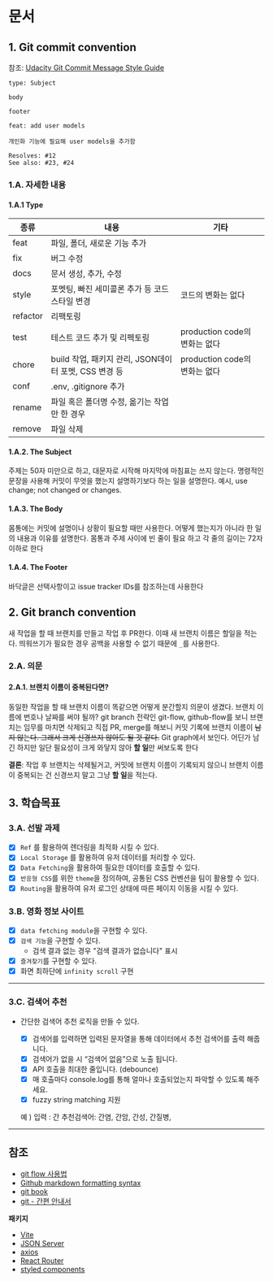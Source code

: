 # 문서

## 1. Git commit convention

참조: [Udacity Git Commit Message Style Guide](https://udacity.github.io/git-styleguide/)

```
type: Subject

body

footer
```

```
feat: add user models

개인화 기능에 필요해 user models을 추가함

Resolves: #12
See also: #23, #24
```

### 1.A. 자세한 내용

#### 1.A.1 **Type**

| 종류     | 내용                                                  | 기타                          |
| -------- | ----------------------------------------------------- | ----------------------------- |
| feat     | 파일, 폴더, 새로운 기능 추가                          |
| fix      | 버그 수정                                             |
| docs     | 문서 생성, 추가, 수정                                 |
| style    | 포멧팅, 빠진 세미콜론 추가 등 코드 스타일 변경        | 코드의 변화는 없다            |
| refactor | 리팩토링                                              |
| test     | 테스트 코드 추가 및 리펙토링                          | production code의 변화는 없다 |
| chore    | build 작업, 패키지 관리, JSON데이터 포멧, CSS 변경 등 | production code의 변화는 없다 |
| conf     | .env, .gitignore 추가                                 |
| rename   | 파일 혹은 폴더명 수정, 옮기는 작업만 한 경우          |
| remove   | 파일 삭제                                             |

#### 1.A.2. **The Subject**

주제는 50자 미만으로 하고, 대문자로 시작해 마지막에 마침표는 쓰지 않는다. 명령적인 문장을 사용해 커밋이 무엇을 했는지 설명하기보다 하는 일을 설명한다. 예시, use change; not changed or changes.

#### 1.A.3. **The Body**

몸통에는 커밋에 설명이나 상황이 필요할 때만 사용한다. 어떻게 했는지가 아니라 한 일의 내용과 이유를 설명한다.
몸통과 주제 사이에 빈 줄이 필요 하고 각 줄의 길이는 72자 이하로 한다

#### 1.A.4. **The Footer**

바닥글은 선택사항이고 issue tracker IDs를 참조하는데 사용한다

## 2. Git branch convention

새 작업을 할 때 브랜치를 만들고 작업 후 PR한다. 이때 새 브랜치 이름은 할일을 적는다. 띄워쓰기가 필요한 경우 공백을 사용할 수 없기 때문에 `_`를 사용한다.

### 2.A. 의문

#### 2.A.1. 브랜치 이름이 중복된다면?

동일한 작업을 할 때 브랜치 이름이 똑같으면 어떻게 분간할지 의문이 생겼다. 브랜치 이름에 번호나 날짜를 써야 될까? git branch 전략인 git-flow, github-flow를 보니 브랜치는 임무를 마치면 삭제되고 직접 PR, merge를 해보니 커밋 기록에 브랜치 이름이 ~~남지 않는다. 그래서 크게 신경쓰지 않아도 될 것 같다.~~ Git graph에서 보인다. 어딘가 남긴 하지만 일단 필요성이 크게 와닿지 않아 **할 일**만 써보도록 한다

**결론**: 작업 후 브랜치는 삭제될거고, 커밋에 브랜치 이름이 기록되지 않으니 브랜치 이름이 중복되는 건 신경쓰지 말고 그냥 **할 일**을 적는다.

## 3. 학습목표

### 3.A. 선발 과제

- [x] `Ref` 를 활용하여 렌더링을 최적화 시킬 수 있다.
- [x] `Local Storage` 를 활용하여 유저 데이터를 처리할 수 있다.
- [x] `Data Fetching`을 활용하여 필요한 데이터를 호출할 수 있다.
- [x] `반응형 CSS`를 위한 `theme`을 정의하여, 공통된 CSS 컨벤션을 팀이 활용할 수 있다.
- [x] `Routing`을 활용하여 유저 로그인 상태에 따른 페이지 이동을 시킬 수 있다.

### 3.B. 영화 정보 사이트

- [x] `data fetching module`을 구현할 수 있다.
- [x] `검색 기능`을 구현할 수 있다.
  - 검색 결과 없는 경우 "검색 결과가 없습니다" 표시
- [x] `즐겨찾기`를 구현할 수 있다.
- [x] 화면 최하단에 `infinity scroll` 구현

---

### 3.C. 검색어 추천

- 간단한 검색어 추천 로직을 만들 수 있다.

  - [x] 검색어를 입력하면 입력된 문자열을 통해 데이터에서 추천 검색어를 출력 해줍니다.
  - [x] 검색어가 없을 시 “검색어 없음”으로 노출 됩니다.
  - [x] API 호출을 최대한 줄입니다. (debounce)
  - [x] 매 호출마다 console.log를 통해 얼마나 호출되었는지 파악할 수 있도록 해주세요.
  - [x] fuzzy string matching 지원

  예 ) 입력 : 간 추천검색어: 간염, 간암, 간성, 간질병,

---

## 참조

- [git flow 사용법](https://blckchainetc.tistory.com/352)
- [Github markdown formatting syntax](https://docs.github.com/en/get-started/writing-on-github/getting-started-with-writing-and-formatting-on-github/basic-writing-and-formatting-syntax)
- [git book](https://git-scm.com/book/ko/v2)
- [git - 간편 안내서](http://rogerdudler.github.io/git-guide/index.ko.html)

**패키지**

- [Vite](https://vitejs-kr.github.io)
- [JSON Server](https://github.com/typicode/json-server)
- [axios](https://axios-http.com/kr/)
- [React Router](https://reactrouter.com/docs/en/v6)
- [styled components](https://styled-components.com)
